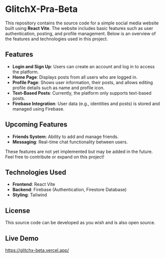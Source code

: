 # GlitchX-Pra-Beta

This repository contains the source code for a simple social media website built using **React Vite**. The website includes basic features such as user authentication, posting, and profile management. Below is an overview of the features and technologies used in this project.

## Features

- **Login and Sign Up**: Users can create an account and log in to access the platform.
- **Home Page**: Displays posts from all users who are logged in.
- **Profile Page**: Shows user information, their posts, and allows editing profile details such as name and profile icon.
- **Text-Based Posts**: Currently, the platform only supports text-based posts.
- **Firebase Integration**: User data (e.g., identities and posts) is stored and managed using Firebase.

## Upcoming Features

- **Friends System**: Ability to add and manage friends.
- **Messaging**: Real-time chat functionality between users.

These features are not yet implemented but may be added in the future. Feel free to contribute or expand on this project!

## Technologies Used

- **Frontend**: React Vite
- **Backend**: Firebase (Authentication, Firestore Database)
- **Styling**: Tailwind

## License

This source code can be developed as you wish and is also open source.

## Live Demo
https://glitchx-beta.vercel.app/
